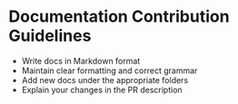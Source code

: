 # Documentation Contribution Guidelines

- Write docs in Markdown format
- Maintain clear formatting and correct grammar
- Add new docs under the appropriate folders
- Explain your changes in the PR description

